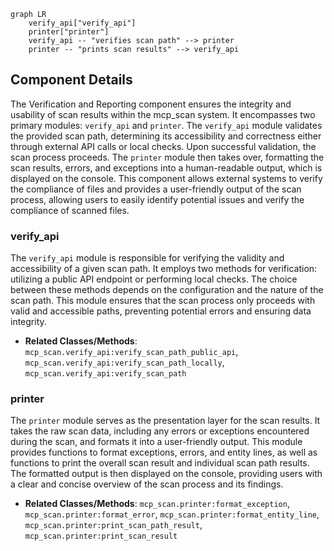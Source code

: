 ```mermaid
graph LR
    verify_api["verify_api"]
    printer["printer"]
    verify_api -- "verifies scan path" --> printer
    printer -- "prints scan results" --> verify_api
```

## Component Details

The Verification and Reporting component ensures the integrity and usability of scan results within the mcp_scan system. It encompasses two primary modules: `verify_api` and `printer`. The `verify_api` module validates the provided scan path, determining its accessibility and correctness either through external API calls or local checks. Upon successful validation, the scan process proceeds. The `printer` module then takes over, formatting the scan results, errors, and exceptions into a human-readable output, which is displayed on the console. This component allows external systems to verify the compliance of files and provides a user-friendly output of the scan process, allowing users to easily identify potential issues and verify the compliance of scanned files.

### verify_api
The `verify_api` module is responsible for verifying the validity and accessibility of a given scan path. It employs two methods for verification: utilizing a public API endpoint or performing local checks. The choice between these methods depends on the configuration and the nature of the scan path. This module ensures that the scan process only proceeds with valid and accessible paths, preventing potential errors and ensuring data integrity.
- **Related Classes/Methods**: `mcp_scan.verify_api:verify_scan_path_public_api`, `mcp_scan.verify_api:verify_scan_path_locally`, `mcp_scan.verify_api:verify_scan_path`

### printer
The `printer` module serves as the presentation layer for the scan results. It takes the raw scan data, including any errors or exceptions encountered during the scan, and formats it into a user-friendly output. This module provides functions to format exceptions, errors, and entity lines, as well as functions to print the overall scan result and individual scan path results. The formatted output is then displayed on the console, providing users with a clear and concise overview of the scan process and its findings.
- **Related Classes/Methods**: `mcp_scan.printer:format_exception`, `mcp_scan.printer:format_error`, `mcp_scan.printer:format_entity_line`, `mcp_scan.printer:print_scan_path_result`, `mcp_scan.printer:print_scan_result`
